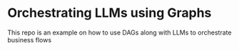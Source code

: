 # Orchestrating LLMs using Graphs

This repo is an example on how to use DAGs along with LLMs to orchestrate business flows